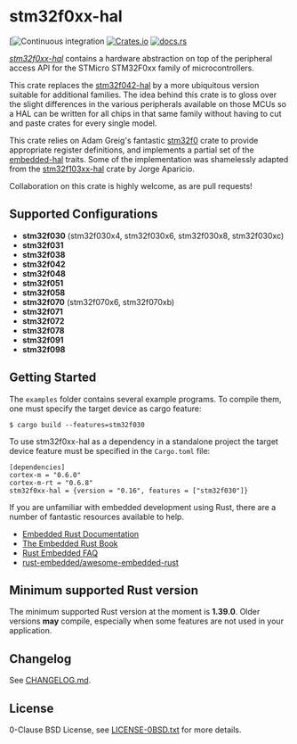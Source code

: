 stm32f0xx-hal
=============

[![Continuous integration](https://github.com/stm32-rs/stm32f0xx-hal/workflows/Continuous%20integration/badge.svg)
[![Crates.io](https://img.shields.io/crates/v/stm32f0xx-hal.svg)](https://crates.io/crates/stm32f0xx-hal)
[![docs.rs](https://docs.rs/stm32f0xx-hal/badge.svg)](https://docs.rs/stm32f0xx-hal/)

[_stm32f0xx-hal_](https://github.com/stm32-rs/stm32f0xx-hal) contains a hardware abstraction on top of the peripheral access API for the STMicro STM32F0xx family of microcontrollers.

This crate replaces the [stm32f042-hal](https://github.com/therealprof/stm32f042-hal) by a more ubiquitous version suitable for additional families. The idea behind this crate is to gloss over the slight differences in the various peripherals available on those MCUs so a HAL can be written for all chips in that same family without having to cut and paste crates for every single model.

This crate relies on Adam Greig's fantastic [stm32f0](https://crates.io/crates/stm32f0) crate to provide appropriate register definitions, and implements a partial set of the [embedded-hal](https://github.com/rust-embedded/embedded-hal) traits. Some of the implementation was shamelessly adapted from the [stm32f103xx-hal](https://github.com/japaric/stm32f103xx-hal) crate by Jorge Aparicio.

Collaboration on this crate is highly welcome, as are pull requests!


Supported Configurations
------------------------

* __stm32f030__ (stm32f030x4, stm32f030x6, stm32f030x8, stm32f030xc)  
* __stm32f031__  
* __stm32f038__  
* __stm32f042__  
* __stm32f048__  
* __stm32f051__  
* __stm32f058__  
* __stm32f070__ (stm32f070x6, stm32f070xb)  
* __stm32f071__  
* __stm32f072__  
* __stm32f078__  
* __stm32f091__  
* __stm32f098__  


Getting Started
---------------
The `examples` folder contains several example programs. To compile them, one must specify the target device as cargo feature:
```
$ cargo build --features=stm32f030
```

To use stm32f0xx-hal as a dependency in a standalone project the target device feature must be specified in the `Cargo.toml` file:
```
[dependencies]
cortex-m = "0.6.0"
cortex-m-rt = "0.6.8"
stm32f0xx-hal = {version = "0.16", features = ["stm32f030"]}
```

If you are unfamiliar with embedded development using Rust, there are a number of fantastic resources available to help.

- [Embedded Rust Documentation](https://docs.rust-embedded.org/)  
- [The Embedded Rust Book](https://docs.rust-embedded.org/book/)  
- [Rust Embedded FAQ](https://docs.rust-embedded.org/faq.html)  
- [rust-embedded/awesome-embedded-rust](https://github.com/rust-embedded/awesome-embedded-rust)


Minimum supported Rust version
------------------------------

The minimum supported Rust version at the moment is **1.39.0**. Older versions
**may** compile, especially when some features are not used in your
application.

Changelog
---------

See [CHANGELOG.md](CHANGELOG.md).


License
-------

0-Clause BSD License, see [LICENSE-0BSD.txt](LICENSE-0BSD.txt) for more details.
